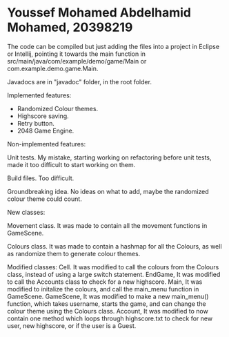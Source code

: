 # Youssef Mohamed Abdelhamid Mohamed, 20398219

The code can be compiled but just adding the files into a project in Eclipse or Intellij, pointing it towards the main function in src/main/java/com/example/demo/game/Main or com.example.demo.game.Main.

Javadocs are in "javadoc" folder, in the root folder.

Implemented features:
- Randomized Colour themes.
- Highscore saving.
- Retry button.
- 2048 Game Engine.

Non-implemented features:

Unit tests. My mistake, starting working on refactoring before unit tests, made it too difficult to start working on them.

Build files. Too difficult.

Groundbreaking idea. No ideas on what to add, maybe the randomized colour theme could count.

New classes:

Movement class. It was made to contain all the movement functions in GameScene.

Colours class. It was made to contain a hashmap for all the Colours, as well as randomize them to generate colour themes.

Modified classes:
Cell. It was modified to call the colours from the Colours class, instead of using a large switch statement.
EndGame, It was modified to call the Accounts class to check for a new highscore.
Main, It was modified to initalize the colours, and call the main_menu function in GameScene.
GameScene, It was modified to make a new main_menu() function, which takes username, starts the game, and can change the colour theme using the Colours class.
Account, It was modified to now contain one method which loops through highscore.txt to check for new user, new highscore, or if the user is a Guest.
